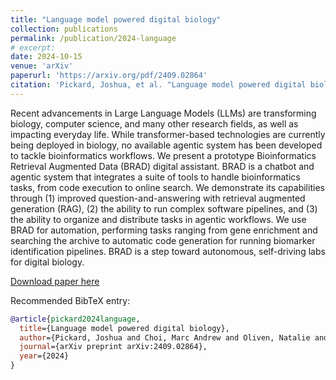 ```yaml
---
title: "Language model powered digital biology"
collection: publications
permalink: /publication/2024-language
# excerpt:
date: 2024-10-15
venue: 'arXiv'
paperurl: 'https://arxiv.org/pdf/2409.02864'
citation: 'Pickard, Joshua, et al. "Language model powered digital biology." <i>arXiv preprint arXiv:2409.02864</i> (2024).'
---
```


Recent advancements in Large Language Models (LLMs) are transforming biology, computer science, and many other research fields, as well as impacting everyday life. While transformer-based technologies are currently being deployed in biology, no available agentic system has been developed to tackle bioinformatics workflows. We present a prototype Bioinformatics Retrieval Augmented Data (BRAD) digital assistant. BRAD is a chatbot and agentic system that integrates a suite of tools to handle bioinformatics tasks, from code execution to online search. We demonstrate its capabilities through (1) improved question-and-answering with retrieval augmented generation (RAG), (2) the ability to run complex software pipelines, and (3) the ability to organize and distribute tasks in agentic workflows. We use BRAD for automation, performing tasks ranging from gene enrichment and searching the archive to automatic code generation for running biomarker identification pipelines. BRAD is a step toward autonomous, self-driving labs for digital biology.

[Download paper here](http://ngalioto.github.io/files/pickard2024language.pdf)

Recommended BibTeX entry:
```bibtex
@article{pickard2024language,
  title={Language model powered digital biology},
  author={Pickard, Joshua and Choi, Marc Andrew and Oliven, Natalie and Stansbury, Cooper and Cwycyshyn, Jillian and Galioto, Nicholas and Gorodetsky, Alex and Velasquez, Alvaro and Rajapakse, Indika},
  journal={arXiv preprint arXiv:2409.02864},
  year={2024}
}
```